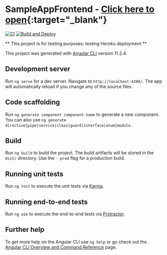 # SampleAppFrontend - [Click here to open](https://arrudalabs.github.io/sample-app-frontend/){:target="_blank"}

[![CI](https://github.com/arrudalabs/sample-app-frontend/actions/workflows/ci.yml/badge.svg)](https://github.com/arrudalabs/sample-app-frontend/actions/workflows/ci.yml)
[![Build and Deploy](https://github.com/arrudalabs/sample-app-frontend/actions/workflows/github_pages.yml/badge.svg)](https://github.com/arrudalabs/sample-app-frontend/actions/workflows/github_pages.yml)


** This project is for testing purposes: testing Heroku deployment ** 

This project was generated with [Angular CLI](https://github.com/angular/angular-cli) version 11.2.4.

## Development server

Run `ng serve` for a dev server. Navigate to `http://localhost:4200/`. The app will automatically reload if you change any of the source files.

## Code scaffolding

Run `ng generate component component-name` to generate a new component. You can also use `ng generate directive|pipe|service|class|guard|interface|enum|module`.

## Build

Run `ng build` to build the project. The build artifacts will be stored in the `dist/` directory. Use the `--prod` flag for a production build.

## Running unit tests

Run `ng test` to execute the unit tests via [Karma](https://karma-runner.github.io).

## Running end-to-end tests

Run `ng e2e` to execute the end-to-end tests via [Protractor](http://www.protractortest.org/).

## Further help

To get more help on the Angular CLI use `ng help` or go check out the [Angular CLI Overview and Command Reference](https://angular.io/cli) page.
